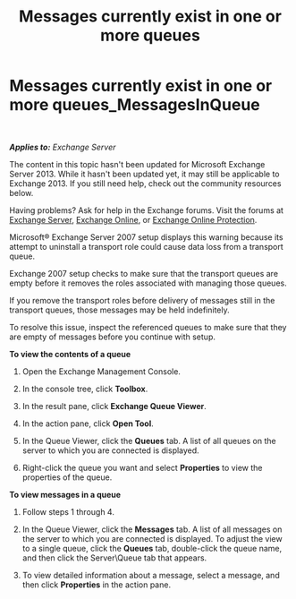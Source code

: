 ﻿---
title: 'Messages currently exist in one or more queues'
TOCTitle: Messages currently exist in one or more queues_MessagesInQueue
ms:assetid: 3ffcdc7e-c1b7-49a7-8e5f-b30c0397908d
ms:mtpsurl: https://technet.microsoft.com/en-us/library/ms.exch.setupreadiness.messagesinqueue(v=EXCHG.150)
ms:contentKeyID: 46628874
ms.date: 12/09/2016
mtps_version: v=EXCHG.150
---

# Messages currently exist in one or more queues\_MessagesInQueue

 

_**Applies to:** Exchange Server_


The content in this topic hasn't been updated for Microsoft Exchange Server 2013. While it hasn't been updated yet, it may still be applicable to Exchange 2013. If you still need help, check out the community resources below.

Having problems? Ask for help in the Exchange forums. Visit the forums at [Exchange Server](https://go.microsoft.com/fwlink/p/?linkid=60612), [Exchange Online](https://go.microsoft.com/fwlink/p/?linkid=267542), or [Exchange Online Protection](https://go.microsoft.com/fwlink/p/?linkid=285351).

Microsoft® Exchange Server 2007 setup displays this warning because its attempt to uninstall a transport role could cause data loss from a transport queue.

Exchange 2007 setup checks to make sure that the transport queues are empty before it removes the roles associated with managing those queues.

If you remove the transport roles before delivery of messages still in the transport queues, those messages may be held indefinitely.

To resolve this issue, inspect the referenced queues to make sure that they are empty of messages before you continue with setup.

**To view the contents of a queue**

1.  Open the Exchange Management Console.

2.  In the console tree, click **Toolbox**.

3.  In the result pane, click **Exchange Queue Viewer**.

4.  In the action pane, click **Open Tool**.

5.  In the Queue Viewer, click the **Queues** tab. A list of all queues on the server to which you are connected is displayed.

6.  Right-click the queue you want and select **Properties** to view the properties of the queue.

**To view messages in a queue**

1.  Follow steps 1 through 4.

2.  In the Queue Viewer, click the **Messages** tab. A list of all messages on the server to which you are connected is displayed. To adjust the view to a single queue, click the **Queues** tab, double-click the queue name, and then click the Server\\Queue tab that appears.

3.  To view detailed information about a message, select a message, and then click **Properties** in the action pane.


